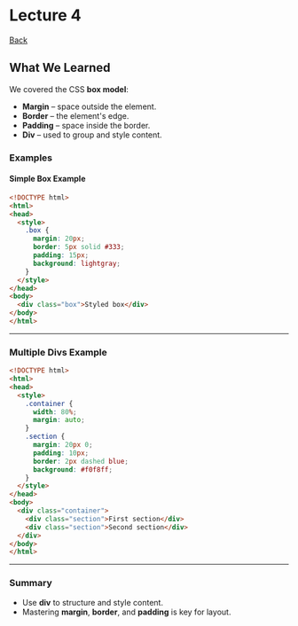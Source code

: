 # Lecture 4

[Back](../README.md)

## What We Learned

We covered the CSS **box model**:

* **Margin** – space outside the element.
* **Border** – the element's edge.
* **Padding** – space inside the border.
* **Div** – used to group and style content.

### Examples

#### Simple Box Example

```html
<!DOCTYPE html>
<html>
<head>
  <style>
    .box {
      margin: 20px;
      border: 5px solid #333;
      padding: 15px;
      background: lightgray;
    }
  </style>
</head>
<body>
  <div class="box">Styled box</div>
</body>
</html>
```

---

### Multiple Divs Example

```html
<!DOCTYPE html>
<html>
<head>
  <style>
    .container {
      width: 80%;
      margin: auto;
    }
    .section {
      margin: 20px 0;
      padding: 10px;
      border: 2px dashed blue;
      background: #f0f8ff;
    }
  </style>
</head>
<body>
  <div class="container">
    <div class="section">First section</div>
    <div class="section">Second section</div>
  </div>
</body>
</html>
```

---

### Summary

* Use **div** to structure and style content.
* Mastering **margin**, **border**, and **padding** is key for layout.

